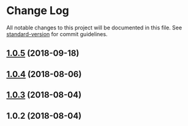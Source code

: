# Change Log

All notable changes to this project will be documented in this file. See [standard-version](https://github.com/conventional-changelog/standard-version) for commit guidelines.

<a name="1.0.5"></a>
## [1.0.5](https://github.com/Evolvus/e-authentication/compare/v1.0.4...v1.0.5) (2018-09-18)



<a name="1.0.4"></a>
## [1.0.4](https://github.com/Evolvus/e-authentication/compare/v1.0.3...v1.0.4) (2018-08-06)



<a name="1.0.3"></a>
## [1.0.3](https://github.com/Evolvus/e-authentication/compare/v1.0.2...v1.0.3) (2018-08-04)



<a name="1.0.2"></a>
## 1.0.2 (2018-08-04)
